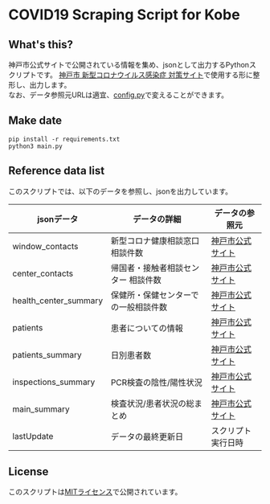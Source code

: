 # COVID19 Scraping Script for Kobe

## What's this?
神戸市公式サイト<!--や、神戸市オープンデータカタログサイト-->で公開されている情報を集め、jsonとして出力するPythonスクリプトです。
[神戸市 新型コロナウイルス感染症 対策サイト](https://kobe.stopcovid19.jp/)で使用する形に整形し、出力します。  
なお、データ参照元URLは適宜、[config.py](config.py)で変えることができます。

## Make date
```shell script
pip install -r requirements.txt
python3 main.py
```

## Reference data list
このスクリプトでは、以下のデータを参照し、jsonを出力しています。

|jsonデータ|データの詳細|データの参照元|
|---|---|---|
|window_contacts|新型コロナ健康相談窓口 相談件数|[神戸市公式サイト](https://www.city.kobe.lg.jp/a73576/kenko/health/infection/protection/covid_19.html)|
|center_contacts|帰国者・接触者相談センター 相談件数|[神戸市公式サイト](https://www.city.kobe.lg.jp/a73576/kenko/health/infection/protection/covid_19.html)|
|health_center_summary|保健所・保健センターでの一般相談件数|[神戸市公式サイト](https://www.city.kobe.lg.jp/a73576/kenko/health/infection/protection/covid_19.html)|
|patients|患者についての情報|[神戸市公式サイト](https://www.city.kobe.lg.jp/a57337/kenko/health/corona_zokusei.html)|
|patients_summary|日別患者数|[神戸市公式サイト](https://www.city.kobe.lg.jp/a73576/kenko/health/infection/protection/covid_19.html)|
|inspections_summary|PCR検査の陰性/陽性状況|[神戸市公式サイト](https://www.city.kobe.lg.jp/a73576/kenko/health/infection/protection/covid_19.html)|
|main_summary|検査状況/患者状況の総まとめ|[神戸市公式サイト](https://www.city.kobe.lg.jp/a73576/kenko/health/infection/protection/covid_19.html)|
|lastUpdate|データの最終更新日|スクリプト実行日時|


## License
このスクリプトは[MITライセンス](LICENSE)で公開されています。